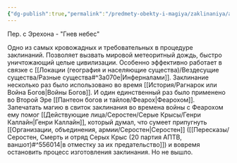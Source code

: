 ```yaml
---
{"dg-publish":true,"permalink":"/predmety-obekty-i-magiya/zaklinaniya/armageddon/","dgPassFrontmatter":true}
---
```


Пер. с Эрехона - "Гнев небес"

Одно из самых кровожадных и требовательных в процедуре заклинаний. Позволяет вызвать мировой метеоритный дождь, быстро уничтожающий целые цивилизации. Особенно эффективно работает в связке с [[Локации (география и населяющие существа)/Вездесущие существа/Разные существа#^3a070e\|Инферналами]].
Заклинание несколько раз было использовано во время [[История/Рагнарок или Война Богов\|Войны Богов]]. И один единственный раз было применено во Второй Эре [[Пантеон богов и тайлов/Феарох\|Феарохом]]. Запечатать магию в свиток заклинания во времена войны с Феарохом ему помог [[Действующие лица/Серостен/Серые Крысы/Генри Каллайн\|Генри Каллайн]], который думал, что сумеет припугнуть [[Организации, объединения, армии/Серостен\|Серостен]] ([[Пересказы/Серостен, Смерть и отряд Серых Крыс (20 партия АПТВ, ваншот)#^556014\|в отместку за их предательство]]) и вовремя остановить процесс изготовления заклинания. Но не вышло.